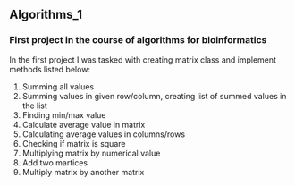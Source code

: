 ## Algorithms_1
### First project in the course of algorithms for bioinformatics

In the first project I was tasked with creating matrix class and implement methods listed below:
1. Summing all values
2. Summing values in given row/column, creating list of summed values in the list
3. Finding min/max value
4. Calculate average value in matrix
5. Calculating average values in columns/rows
6. Checking if matrix is square
7. Multiplying matrix by numerical value
8. Add two martices
9. Multiply matrix by another matrix
